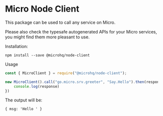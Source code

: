 Micro Node Client
===

This package can be used to call any service on Micro.

Please also check the typesafe autogenerated APIs for your Micro services, you might find them more pleasant to use.

Installation:
```
npm install --save @microhq/node-client
```

Usage
```typescript
const { MicroClient } = require("@microhq/node-client");

new MicroClient().call("go.micro.srv.greeter", "Say.Hello").then(response => {
	console.log(response)
})
```

The output will be:
```
{ msg: 'Hello ' }
```